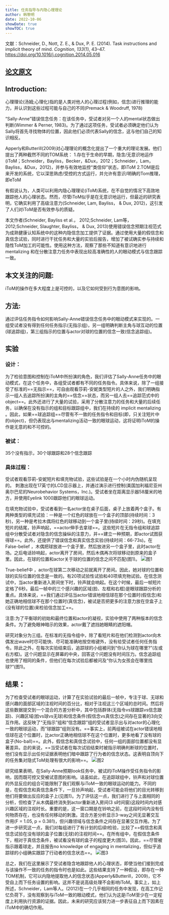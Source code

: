 ```yaml
---
title: 任务指导与内隐心理理论
author: 韩黎明
date: 2022-10-06
showDate: true
showTOC: true
---
```

文献：Schneider, D., Nott, Z. E., & Dux, P. E. (2014). Task instructions and implicit theory of mind. _Cognition_, _133_(1), 43–47. https://doi.org/10.1016/j.cognition.2014.05.016
## [论文原文](../Source_Files/2022-10-09-HLM5.pdf)

## Introduction:


心理理论(汤姆;心理化)指的是人类对他人的心理过程(例如，信念)进行推理的能力，并认识到这些过程可能与自己的不同(Premack & Woodruff, 1978)

“Sally-Anne”错误信念任务：在该任务中，受试者对另一个人的mental状态做出判断(Wimmer & Perner, 1983)。为了通过这项任务，受试者必须确定他们认为Sally将首先寻找物体的位置，因此他们必须代表Sally的信念，这与他们自己的知识相反。

Apperly和Butterill(2009)对心理理论的概念化提出了一个重大的理论发展。他们提出了两种截然不同的TOM系统：
1.存在于生命的早期，隐含/无意识地运作(iToM；Schneider，Bayliss，Becker，&Dux，2012；Schneider，Lam，Bayliss，&Dux，2012)，并参与有效地监控“类信仰”状态，即iToM
2.TOM是后来开发的系统，它以深思熟虑/受控的方式运行，并允许有意识/明确的Tom推理，即eToM

有假说认为，人类可以利用内隐心理理论(iToM)系统，在不自觉的情况下高效地跟踪他人的心理状态。然而，尽管iToM似乎是在无意识地运行，但最近的研究表明，它确实利用了高级注意力(Schneider, Lam, Bayliss， & Dux, 2012)，这引发了人们对iToM是否有效参与的质疑。

本文作者(Schneider, Bayliss et al.， 2012;Schneider, Lam等，2012;Schneider, Slaughter, Bayliss， & Dux, 2013)使用错误信念预期注视范式为成熟健康认知系统中的这种内隐信念加工提供了证据。通过使用大量的假信念和真信念试验，同时进行干扰任务和大量的实验后报告，增加了被试确实参与持续和隐性ToM加工的可能性。使用这种方法，观察了那些不知道有意识地进行mentalizing 和在分散注意力任务中表现出较高准确性的人的眼动模式与信念跟踪一致。

## 本文关注的问题: 
iToM的操作在多大程度上是可控的，以及它如何受到行为意图的影响。

## 方法: 
通过评估任务指令如何影响Sally-Anne错误信念任务中的眼动模式来实现的。一组受试者没有得到任何任务指示(无指示组)，另一组明确判断主角与球互动的位置(球追踪组)，第三组指示的位置与actor对球的位置的信念一致(信念追踪组)。

## 实验

### 设计：
为了检验意图和控制在iToM中所扮演的角色，我们评估了Sally-Anne任务中的眼动模式，在这个任务中，各组受试者都有不同的任务指令。具体来说，除了一组接受了标准的==无指示==，可自由观看莎莉-安妮类型短片的人之外，我们明确指示一组人去追踪所扮演的主角的==信念==状态，而另一组人去==追踪范式中的object==。此外还进行了大量的试验，采用了分散注意力的任务和大量的后续任务，以确保在没有指示的组和目标跟踪组中，我们在持续的 implicit
mentalizing 。因此，如果==球追踪组==尽管有不一致的任务指令和目标(即，只关注短片中的object)，但仍表现出与mentalizing活动一致的眼球运动，这将证明iToM的操作是无意的和不可控的。

### 被试：
35个没有指示，30个球跟踪和28个信念跟踪

### 具体过程：
受试者观看莎莉-安妮短片和填充物试验，这些试验是在一个小时内伪随机呈现的。
刺激出现在17英寸的LCD显示器上，并通过演示进行控制(美国加利福尼亚州奥尔巴尼的Neurobehavior Systems，Inc.)。受试者坐在距离显示器58厘米的地方，并使用Eyelink 1000跟踪他们的眼球运动。

在填充物试验中，受试者看到一名actor坐在桌子后面，桌子上放着两个盒子。有两种类型的填充试验：一种是一个红色的球放在一个盒子的顶部(持续时间：3秒)，另一种是考拉木偶将红色的球移动到一个盒子里(持续时间：29秒)。在填充短片的结尾，铃声响起，==actor伸手去拿球==。这些短片在无指令组和球追踪组中分散受试者对隐含的信念操纵的注意力，并==建立一种预期，即actor试图获得球==。此外，还提供了错误信念和真实信念实验(持续时间：66-73s)。在False-belief ，木偶把球放进一个盒子里，然后放进另一个盒子里，此时actor在场。之后电话铃响起，actor离开了房间，然后木偶再次将球移动到原来的盒子里。因此，在球的位置和actor关于球的位置的信念之间不匹配(图1)。
![图1](../Supporting_Information/2022-10-09-HLM5-Fig1.png)

 True-belief中 ，actor在球第二次移动之前就离开了房间。因此，她对球的位置和球的实际位置的信念是一致的。有20项试验性试验和40项填充物试验。在信念测试中，当actor重新进入房间坐下时，铃声就会响起。在这个时候，最后一帧短片定格了6秒。最后一帧中的三个感兴趣的区域(脸、左框和右框)是眼球跟踪分析的重点。具体来说，==我们通过评估当actor错误地相信球在那个位置时(假信念)和她正确地相信球不在那个位置时(真信念)，被试是否把更多的注意力放在空盒子上(没有球的位置)来检验信念加工==。
 
 注意:为了平衡球的初始和最终位置和actor的凝视，实验中使用了两种版本的信念条件。为了避免眼神暗示的效果，actor戴了遮挡她眼睛的遮阳帽。

研究对象分为三组。在标准的无指令组中，除了看短片和在他们检测到actor向木偶发出wave时尽可能快、尽可能准确地按空格键外，没有给受试者任何任务指令。除此之外，在每次实验结束后，追踪球的小组被问到“你认为球在哪里?”(左或右方框)。这个问题显示在屏幕的中央，回答这个问题没有时间压力。信念追踪组也使用了相同的条件，但他们在每次试验后都被问及“你认为女孩会在哪里找球?”(图1)。

## 结果：

为了检查受试者的眼球运动，计算了在实验试验的最后一帧中，专注于球、无球和感兴趣的面部区域的注视时间的百分比，相对于注视这三个区域的总时间。然后将这些数据提交到一个混合的方差分析中，其中包括群体(无指令vs球跟踪vs信念跟踪)、兴趣区域(脸vs球vs无球)和信念条件(假信念vs真信念)之间存在显著的3向交互作用。这反映了“无指示”组和“信念跟踪”组的受试者显示出与对actor的心理化一致的眼球运动，而“球跟踪”组则没有。==事实上，前两组被试在actor错误地相信球在这个位置时，比actor正确地相信球不在这个位置时，更多地看了没有球的盒子(No-ball)==。此外，假信念和真信念试验中，任何一组的面部位置都没有显著差异。总的来说，==当受试者在每次试验结束时被指示明确判断球的位置时，他们没有显示出任何证据表明他们暗中跟踪了行为者的信念状态。这表明自顶向下的任务集对隐式ToM处理有很大的影响==。
![图2](../Supporting_Information/2022-10-09-HLM5-Fig2.png)


研究结果表明，在Sally-Anne预期look任务中，被试的iToM操作受任务指令的影响，因而既可控又受被试意图的影响。话虽如此，在追踪球组中，铃声和对球位置的外显反应的组合可能限制了我们观察与iToM一致的眼球运动的能力。不同的是，在假信念和真信念条件下，一旦铃声响起，受试者可能会将他们的目光转移到他们将要做出反应的盒子上(见图1)。为了评估这一点，我们进行了与上面相同的分析，但检查了从木偶最终消失到actor重新进入房间(3 s时间窗)这段时间内对感兴趣区域的注视时长。重要的是，这一窗口期是在铃响之前，在这段时间内没有任何物质存在，也没有任何移动的刺激。混合方差分析显示3-way之间无显著交互作用(F = 1.05, p = 0.381)，但兴趣领域与信念条件之间存在显著交互作用。为了进一步研究这一点，我们对每组进行了有计划的后续t检验，比较了==假信念和真信念试验在没有球的盒子位置(无球)的注视时间==。在所有组中，在假信念条件下，相对于真信念条件，被试看没有球的盒子的程度更大(图3)。因此，==尽管被指示跟着球走，并且报告no knowledge of engaging in mentalizing，但似乎追踪球的小组确实跟踪了行动者的信念状态==。
![图3](../Supporting_Information/2022-10-09-HLM5-Fig3.png)

总之，我们在这里展示了受试者隐含地跟踪他人的心理状态，即使当他们接到完成与该操作不一致的任务的指令时也是如此。这些结果支持了一种假设，即存在一种TOM机制，它可以内隐地提取他人的信念状态(Apperly&Butterill，2009)，它不受自上而下任务设置的影响。这并不是说高级处理不会影响iToM。事实上，如上所述，Schneider，Lam等人。(2012)在一个几乎相同的任务中发现，在高工作记忆负荷下，没有观察到与iToM一致的眼动模式，他们认为这是iToM至少在一定程度上利用执行资源的证据。因此，未来的研究应该努力进一步表征自上而下因素在iToM中的确切作用。